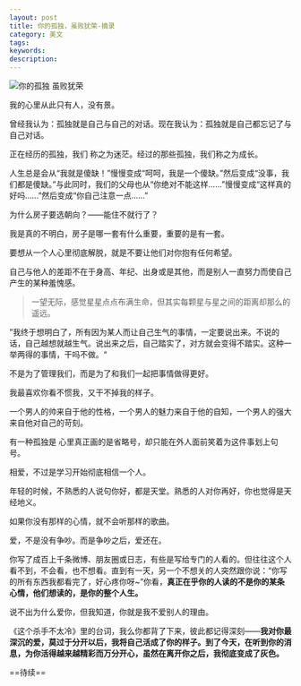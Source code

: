 ```yaml
---
layout: post
title: 你的孤独，虽败犹荣-摘录
category: 美文
tags: 
keywords:
description:
---
```


![你的孤独 虽败犹荣](/public/img/nidegudu.jpg)

我的心里从此只有人，没有景。

曾经我认为：孤独就是自己与自己的对话。现在我认为：孤独就是自己都忘记了与自己对话。

正在经历的孤独，我们 称之为迷茫。经过的那些孤独，我们称之为成长。

人生总是会从“我就是傻缺！”慢慢变成“呵呵，我是一个傻缺。”然后变成“没事，我们都是傻缺。”与此同时，我们的父母也从“你绝对不能这样……”慢慢变成“这样真的好吗……”然后变成“你自己注意一点……”

为什么房子要选朝向？——能住不就行了？

我是真的不明白，房子是哪一套有什么重要，重要的是有一套。

要想从一个人心里彻底解脱，就是不要让他们对你抱有任何希望。

自己与他人的差距不在于身高、年纪、出身或是其他，而是别人一直努力而使自己产生的某种羞愧感。

>一望无际，感觉星星点点布满生命，但其实每颗星与星之间的距离却那么的遥远。

”我终于想明白了，所有因为某人而让自己生气的事情，一定要说出来。不说的话，自己越想就越生气。说出来之后，自己踏实了，对方就会变得不踏实。这种一举两得的事情，干吗不做。“

不是为了管理我们，而是为了和我们一起把事情做得更好。

我最喜欢你看不惯我，又干不掉我的样子。

一个男人的帅来自于他的性格，一个男人的魅力来自于他的自知，一个男人的强大来自他对自己的苛刻。

有一种孤独是 心里真正画的是省略号，却只能在外人面前笑着为这件事划上句号。

相爱，不过是学习开始彻底相信一个人。

年轻的时候，不熟悉的人说句你好，都是天堂。熟悉的人对你再好，你也觉得是天经地义。

如果你没有那样的心情，就不会听那样的歌曲。

爱，不是没有争吵。而是争吵之后，爱还在。

你写了成百上千条微博、朋友圈或日志，有些是写给专门的人看的。但往往这个人看不到，不会看，也不想看。直到有一天，另一个不想关的人突然跟你说：“你写的所有东西我都看完了，好心疼你呀~”你看，**真正在乎你的人读的不是你的某条心情，他们想读的，是你的整个人生。**

说不出为什么爱你，但我知道，你就是我不爱别人的理由。

《这个杀手不太冷》里的台词，我么你都背了下来，彼此都记得深刻——**我对你最深沉的爱，莫过于分开以后，我将自己活成了你的样子。到了今天，在听到你的消息，为你活得越来越精彩而万分开心，虽然在离开你之后，我彻底变成了灰色。**

==待续==
